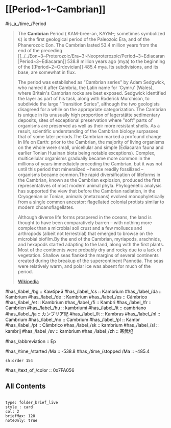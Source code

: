 
# [[Period~1~Cambrian]] 

#is_a_/time_/Period 

> The **Cambrian** Period (  KAM-bree-ən, KAYM-; sometimes symbolized Ꞓ) is the first geological period of the Paleozoic Era, and of the Phanerozoic Eon. The Cambrian lasted 53.4 million years from the end of the preceding [[../../Eon~3~Proterozoic/Era~3~Neoproterozoic/Period~3~Ediacaran|Period~3~Ediacaran]] 538.8 million years ago (mya) to the beginning of the [[Period~2~Ordovician]] 485.4 mya. Its subdivisions, and its base, are somewhat in flux. 
>
> The period was established as "Cambrian series" by Adam Sedgwick, who named it after Cambria, the Latin name for 'Cymru' (Wales), where Britain's Cambrian rocks are best exposed. 
> Sedgwick identified the layer as part of his task, along with Roderick Murchison, to subdivide the large "Transition Series", although the two geologists disagreed for a while on the appropriate categorization. The Cambrian is unique in its unusually high proportion of lagerstätte sedimentary deposits, sites of exceptional preservation where "soft" parts of organisms are preserved as well as their more resistant shells. As a result, scientific understanding of the Cambrian biology surpasses that of some later periods.The Cambrian marked a profound change in life on Earth: prior to the Cambrian, the majority of living organisms on the whole were small, unicellular and simple (Ediacaran fauna and earlier Tonian Huainan biota being notable exceptions). Complex, multicellular organisms gradually became more common in the millions of years immediately preceding the Cambrian, but it was not until this period that mineralized – hence readily fossilized – organisms became common.The rapid diversification of lifeforms in the Cambrian, known as the Cambrian explosion, produced the first representatives of most modern animal phyla. Phylogenetic analysis has supported the view that before the Cambrian radiation, in the Cryogenian or Tonian, animals (metazoans) evolved monophyletically from a single common ancestor: flagellated colonial protists similar to modern choanoflagellates.
>
> Although diverse life forms prospered in the oceans, the land is thought to have been comparatively barren – with nothing more complex than a microbial soil crust and a few molluscs and arthropods (albeit not terrestrial) that emerged to browse on the microbial biofilm.By the end of the Cambrian, myriapods, arachnids, and hexapods started adapting to the land, along with the first plants. Most of the continents were probably dry and rocky due to a lack of vegetation. Shallow seas flanked the margins of several continents created during the breakup of the supercontinent Pannotia. The seas were relatively warm, and polar ice was absent for much of the period.
>
> [Wikipedia](https://en.wikipedia.org/wiki/Cambrian)

#has_/label_/bg  :: Камбрий
#has_/label_/cs  :: Kambrium
#has_/label_/da  :: Kambrium
#has_/label_/de  :: Kambrium
#has_/label_/es  :: Cámbrico
#has_/label_/et  :: Kambrium
#has_/label_/fi  :: Kambri
#has_/label_/fr  :: Cambrien
#has_/label_/hu  :: kambriumi
#has_/label_/it  :: cambriano
#has_/label_/ja  :: カンブリア紀
#has_/label_/lt  :: Kambras
#has_/label_/nl  :: Cambrium
#has_/label_/no  :: Cambrium
#has_/label_/pl  :: Kambr
#has_/label_/pt  :: Câmbrico
#has_/label_/sk  :: kambrium
#has_/label_/sl  :: kambrij
#has_/label_/sv  :: kambrium
#has_/label_/zh  :: 寒武纪

#has_/abbreviation :: Ep

#has_/time_/started /Ma :: -538.8 
#has_/time_/stopped /Ma :: -485.4 

    sh:order 154 

#has_/text_of_/color :: 0x7FA056

## All Contents 

```folderv
```

```ccard
type: folder_brief_live
style : card
col: 2
briefMax: 128
noteOnly: true
```


